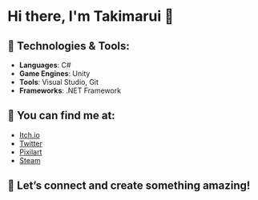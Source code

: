 # Hi there, I'm Takimarui 👋

## 🚀 Technologies & Tools:
- **Languages**: C#
- **Game Engines**: Unity
- **Tools**: Visual Studio, Git
- **Frameworks**: .NET Framework

## 🔗 You can find me at:
- [Itch.io](https://takimarui.itch.io/)
- [Twitter](https://x.com/Takimarui)
- [Pixilart](https://www.pixilart.com/takimarui)
- [Steam](https://steamcommunity.com/id/Takimarui)

## 💫 Let’s connect and create something amazing!
